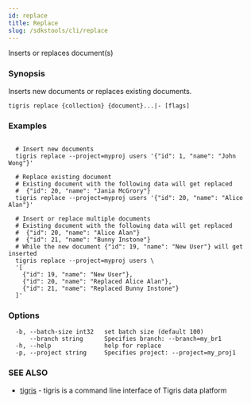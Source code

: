 ```yaml
---
id: replace
title: Replace
slug: /sdkstools/cli/replace
---
```


Inserts or replaces document(s)

### Synopsis

Inserts new documents or replaces existing documents.

```
tigris replace {collection} {document}...|- [flags]
```

### Examples

```

  # Insert new documents
  tigris replace --project=myproj users '{"id": 1, "name": "John Wong"}'

  # Replace existing document
  # Existing document with the following data will get replaced
  #  {"id": 20, "name": "Jania McGrory"}
  tigris replace --project=myproj users '{"id": 20, "name": "Alice Alan"}'

  # Insert or replace multiple documents
  # Existing document with the following data will get replaced
  #  {"id": 20, "name": "Alice Alan"}
  #  {"id": 21, "name": "Bunny Instone"}
  # While the new document {"id": 19, "name": "New User"} will get inserted
  tigris replace --project=myproj users \
  '[
    {"id": 19, "name": "New User"},
    {"id": 20, "name": "Replaced Alice Alan"},
    {"id": 21, "name": "Replaced Bunny Instone"}
  ]'

```

### Options

```
  -b, --batch-size int32   set batch size (default 100)
      --branch string      Specifies branch: --branch=my_br1
  -h, --help               help for replace
  -p, --project string     Specifies project: --project=my_proj1
```

### SEE ALSO

- [tigris](tigris.md) - tigris is a command line interface of Tigris data platform
